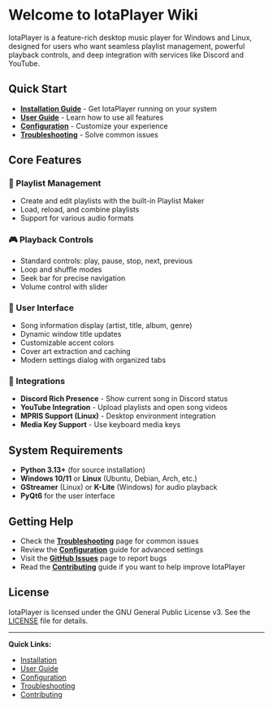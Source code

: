 # Welcome to IotaPlayer Wiki

IotaPlayer is a feature-rich desktop music player for Windows and Linux, designed for users who want seamless playlist management, powerful playback controls, and deep integration with services like Discord and YouTube.

## Quick Start

- **[Installation Guide](Installation)** - Get IotaPlayer running on your system
- **[User Guide](User-Guide)** - Learn how to use all features
- **[Configuration](Configuration)** - Customize your experience
- **[Troubleshooting](Troubleshooting)** - Solve common issues

## Core Features

### 🎵 Playlist Management
- Create and edit playlists with the built-in Playlist Maker
- Load, reload, and combine playlists
- Support for various audio formats

### 🎮 Playback Controls
- Standard controls: play, pause, stop, next, previous
- Loop and shuffle modes
- Seek bar for precise navigation
- Volume control with slider

### 🎨 User Interface
- Song information display (artist, title, album, genre)
- Dynamic window title updates
- Customizable accent colors
- Cover art extraction and caching
- Modern settings dialog with organized tabs

### 🔗 Integrations
- **Discord Rich Presence** - Show current song in Discord status
- **YouTube Integration** - Upload playlists and open song videos
- **MPRIS Support (Linux)** - Desktop environment integration
- **Media Key Support** - Use keyboard media keys

## System Requirements

- **Python 3.13+** (for source installation)
- **Windows 10/11** or **Linux** (Ubuntu, Debian, Arch, etc.)
- **GStreamer** (Linux) or **K-Lite** (Windows) for audio playback
- **PyQt6** for the user interface

## Getting Help

- Check the **[Troubleshooting](Troubleshooting)** page for common issues
- Review the **[Configuration](Configuration)** guide for advanced settings
- Visit the **[GitHub Issues](https://github.com/vorlie/IotaPlayer/issues)** page to report bugs
- Read the **[Contributing](Contributing)** guide if you want to help improve IotaPlayer

## License

IotaPlayer is licensed under the GNU General Public License v3. See the [LICENSE](https://github.com/vorlie/IotaPlayer/blob/main/LICENSE) file for details.

---

**Quick Links:**
- [Installation](Installation)
- [User Guide](User-Guide)
- [Configuration](Configuration)
- [Troubleshooting](Troubleshooting)
- [Contributing](Contributing) 